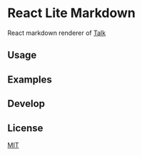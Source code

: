 React Lite Markdown
===================

React markdown renderer of [Talk](http://jianliao.com)

Usage
-----

Examples
--------

Develop
-------

License
-------
[MIT](https://opensource.org/licenses/MIT)
